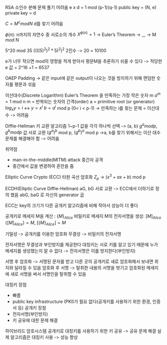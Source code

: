 
RSA
소인수 분해 문제 풀기 어려움
e x d = 1 mod (p-1)(q-1)
public key = (N, e)
private key = d

$C = M^c mod N$
d를 찾기 어려움

$\phi(n)$: n까지의 자연수 중 서로소의 개수
$X^{\phi(n)} = 1$ -> Euler’s Theorem
->  ,,, -> M mod N

5^20 mod 35
$((((5)^2)^2*5)^2)^2$
2진수 -> 20 = 10100

e가 너무 작으면 mod의 영향을 적게 받아서 평문M을 추론하기 쉬울 수 있다 -> 적당한 e 값 = 2^16 +1 = 6537

OAEP Padding
-> 같은 input에 같은 output이 나오는 것을 방지하기 위해 랜덤한 숫자를 평문과 섞음

이산대수(Discrete Logarithm)
Euler’s Theorem 을 만족하는 가장 작은 숫자 m
$a^{m} = 1$ mod n
m = 반복되는 숫자의 간격(order)
a = primitive root (or generator)
$log_x y = i$ <-> $y=x^i$
$b=a^i$ mod p (0< i < p-1) -> 만족하는 i를 찾는 문제 = 이산대수
-> 어려움

Diffie-Hellman
키 교환 알고리즘
1~p-1 값을 각각 하나씩 선택 -> (a, b)
$g^a mod p, g^b mod p$ 값 서로 교환
$(g^a)^b$ mod p, $(g^b)^a$ mod p
->a, b를 찾기 위해서는 이산 대수 문제를 해결해야 함 -> 어려움

취약점
- man-in-the-middle(MITM) attack 중간자 공격
- 중간에서 값을 변경하여 혼란을 줌

Elliptic Curve Crypto (ECC) 타원 곡선 암호화
$Z_p$ -> $(x^3 + ax + b)$ mod p 

ECDH(Elliptic Curve Diffie-Hellman)
aG, bG 서로 교환 -> ECC에서 더하기로 정의 했음
abG, baG 로 자신의 generator 곱

ECC는 key의 크기가 다른 공개키 알고리즘에 비해 작아서 성능이 더 좋다

공개키로 메세지 M을 계산 : $\{M\}_{Alice}$
비밀키로 메세지 M의 전자서명을 생성: $[M]_{Alice}$
$\{[M]_{Alice}\} = M$, $[\{M\}_{Alice}] = M$

기밀성 -> 공개키를 이용한 암호화
무결성 -> 비밀키의 전자서명

전자서명은 무결성과 부인방지를 제공한다
대칭키는 서로 키를 알고 있기 때문에 누가 메세지를 생성했는지 알 수 없다 -> 전자서명은 이를 방지한다(부인방지)

서명 후 암호화 -> 서명된 문자를 받고 다른 곳의 공개키로 새로 암호화해서 보내면 취지와 달라질 수 있음
암호화 후 서명 -> 탈취한 내용의 서명을 벗기고 암호화된 메세지에 새로 서명을 써서 서명인을 탈취할 수 있음

대칭키 장점
- 빠름
- public key infrastructure (PKI)가 필요 없다(공개키를 사용하기 위한 환경, 인증서 등)
공개키 장점
- 전자서명(부인방지)
- 키 공유에 대한 문제 해결

하이브리드 암호시스템
공개키로 대칭키를 사용하기 위한 키 공유 -> 공유 문제 해결
실제 알고리즘은 대칭키 사용 -> 성능 향상